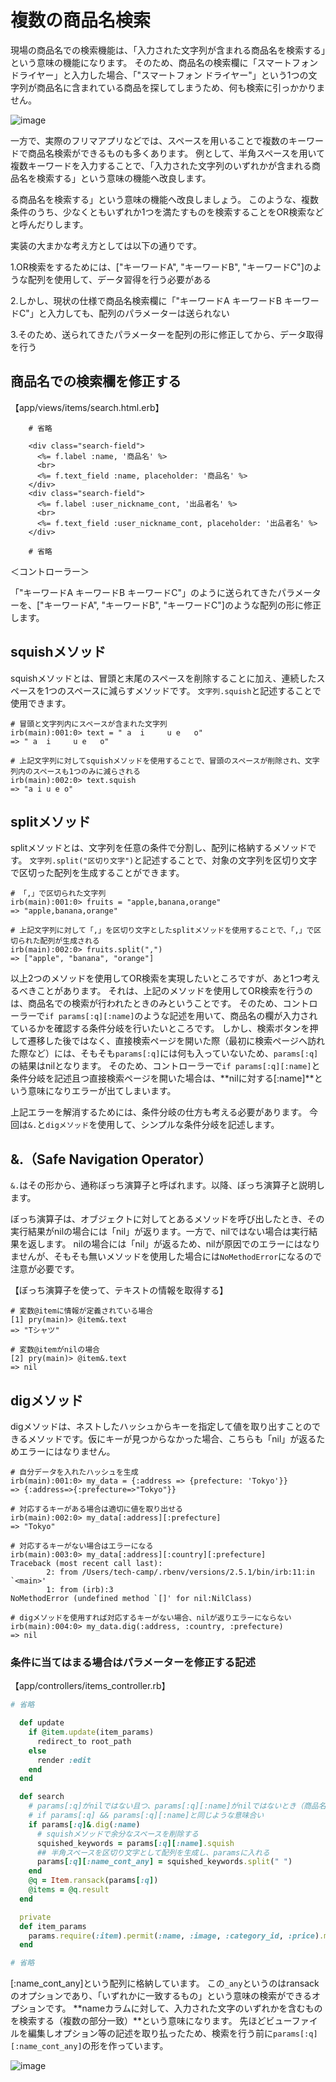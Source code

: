 # 複数の商品名検索

現場の商品名での検索機能は、「入力された文字列が含まれる商品名を検索する」という意味の機能になります。
そのため、商品名の検索欄に「スマートフォン ドライヤー」と入力した場合、「"スマートフォン ドライヤー"」という1つの文字列が商品名に含まれている商品を探してしまうため、何も検索に引っかかりません。

![image](https://github.com/koharayuki/til/assets/132040884/71d2f410-8e56-49fa-bd6d-493c204f4f14)

一方で、実際のフリマアプリなどでは、スペースを用いることで複数のキーワードで商品名検索ができるものも多くあります。
例として、半角スペースを用いて複数キーワードを入力することで、「入力された文字列のいずれかが含まれる商品名を検索する」という意味の機能へ改良します。

る商品名を検索する」という意味の機能へ改良しましょう。
このような、複数条件のうち、少なくともいずれか1つを満たすものを検索することをOR検索などと呼んだりします。

実装の大まかな考え方としては以下の通りです。

1.OR検索をするためには、["キーワードA", "キーワードB", "キーワードC"]のような配列を使用して、データ習得を行う必要がある

2.しかし、現状の仕様で商品名検索欄に「"キーワードA キーワードB キーワードC"」と入力しても、配列のパラメーターは送られない

3.そのため、送られてきたパラメーターを配列の形に修正してから、データ取得を行う

##  商品名での検索欄を修正する

【app/views/items/search.html.erb】
```erb
    # 省略

    <div class="search-field">
      <%= f.label :name, '商品名' %>
      <br>
      <%= f.text_field :name, placeholder: '商品名' %>
    </div>
    <div class="search-field">
      <%= f.label :user_nickname_cont, '出品者名' %>
      <br>
      <%= f.text_field :user_nickname_cont, placeholder: '出品者名' %>
    </div>

    # 省略
```

＜コントローラー＞

「"キーワードA キーワードB キーワードC"」のように送られてきたパラメーターを、["キーワードA", "キーワードB", "キーワードC"]のような配列の形に修正します。

##  squishメソッド

squishメソッドとは、冒頭と末尾のスペースを削除することに加え、連続したスペースを1つのスペースに減らすメソッドです。
`文字列.squish`と記述することで使用できます。

```irb
# 冒頭と文字列内にスペースが含まれた文字列
irb(main):001:0> text = " a  i     u e   o"
=> " a  i     u e   o"

# 上記文字列に対してsquishメソッドを使用することで、冒頭のスペースが削除され、文字列内のスペースも1つのみに減らされる
irb(main):002:0> text.squish
=> "a i u e o"
```

##  splitメソッド

splitメソッドとは、文字列を任意の条件で分割し、配列に格納するメソッドです。
`文字列.split("区切り文字")`と記述することで、対象の文字列を区切り文字で区切った配列を生成することができます。

```irb
# 「,」で区切られた文字列
irb(main):001:0> fruits = "apple,banana,orange"
=> "apple,banana,orange"

# 上記文字列に対して「,」を区切り文字としたsplitメソッドを使用することで、「,」で区切られた配列が生成される
irb(main):002:0> fruits.split(",")
=> ["apple", "banana", "orange"]
```

以上2つのメソッドを使用してOR検索を実現したいところですが、あと1つ考えるべきことがあります。
それは、上記のメソッドを使用してOR検索を行うのは、商品名での検索が行われたときのみということです。
そのため、コントローラーで`if params[:q][:name]`のような記述を用いて、商品名の欄が入力されているかを確認する条件分岐を行いたいところです。
しかし、検索ボタンを押して遷移した後ではなく、直接検索ページを開いた際（最初に検索ページへ訪れた際など）には、そもそも`params[:q]`には何も入っていないため、`params[:q]`の結果はnilとなります。
そのため、コントローラーで`if params[:q][:name]`と条件分岐を記述且つ直接検索ページを開いた場合は、**nilに対する[:name]**という意味になりエラーが出てしまいます。

上記エラーを解消するためには、条件分岐の仕方も考える必要があります。
今回は`&.`と`digメソッド`を使用して、シンプルな条件分岐を記述します。

##  &.（Safe Navigation Operator）

`&.`はその形から、通称ぼっち演算子と呼ばれます。以降、ぼっち演算子と説明します。

ぼっち演算子は、オブジェクトに対してとあるメソッドを呼び出したとき、その実行結果がnilの場合には「nil」が返ります。一方で、nilではない場合は実行結果を返します。
nilの場合には「nil」が返るため、nilが原因でのエラーにはなりませんが、そもそも無いメソッドを使用した場合には`NoMethodError`になるので注意が必要です。

【ぼっち演算子を使って、テキストの情報を取得する】
```irb
# 変数@itemに情報が定義されている場合
[1] pry(main)> @item&.text
=> "Tシャツ"

# 変数@itemがnilの場合
[2] pry(main)> @item&.text
=> nil
```

##  digメソッド

digメソッドは、ネストしたハッシュからキーを指定して値を取り出すことのできるメソッドです。仮にキーが見つからなかった場合、こちらも「nil」が返るためエラーにはなりません。

```irb
# 自分データを入れたハッシュを生成
irb(main):001:0> my_data = {:address => {prefecture: 'Tokyo'}}
=> {:address=>{:prefecture=>"Tokyo"}}

# 対応するキーがある場合は適切に値を取り出せる
irb(main):002:0> my_data[:address][:prefecture]
=> "Tokyo"

# 対応するキーがない場合はエラーになる
irb(main):003:0> my_data[:address][:country][:prefecture]
Traceback (most recent call last):
        2: from /Users/tech-camp/.rbenv/versions/2.5.1/bin/irb:11:in `<main>'
        1: from (irb):3
NoMethodError (undefined method `[]' for nil:NilClass)

# digメソッドを使用すれば対応するキーがない場合、nilが返りエラーにならない
irb(main):004:0> my_data.dig(:address, :country, :prefecture)
=> nil
```

### 条件に当てはまる場合はパラメーターを修正する記述

【app/controllers/items_controller.rb】
```ruby
# 省略

  def update
    if @item.update(item_params)
      redirect_to root_path
    else
      render :edit
    end
  end

  def search
    # params[:q]がnilではない且つ、params[:q][:name]がnilではないとき（商品名の欄が入力されているとき）
    # if params[:q] && params[:q][:name]と同じような意味合い
    if params[:q]&.dig(:name)
      # squishメソッドで余分なスペースを削除する
      squished_keywords = params[:q][:name].squish
      ## 半角スペースを区切り文字として配列を生成し、paramsに入れる
      params[:q][:name_cont_any] = squished_keywords.split(" ")
    end
    @q = Item.ransack(params[:q])
    @items = @q.result
  end

  private
  def item_params
    params.require(:item).permit(:name, :image, :category_id, :price).merge(user_id: current_user.id)
  end

# 省略
```

[:name_cont_any]という配列に格納しています。
この`_any`というのはransackのオプションであり、「いずれかに一致するもの」という意味の検索ができるオプションです。
**nameカラムに対して、入力された文字のいずれかを含むものを検索する（複数の部分一致）**という意味になります。
先ほどビューファイルを編集しオプション等の記述を取り払ったため、検索を行う前に`params[:q][:name_cont_any]`の形を作っています。

![image](https://github.com/koharayuki/til/assets/132040884/259f9e47-b2aa-43a6-a59f-32e63c738e3f)



